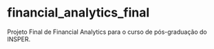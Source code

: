 # financial_analytics_final
Projeto Final de Financial Analytics para o curso de pós-graduação do INSPER.
